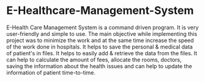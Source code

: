 # E-Healthcare-Management-System
E-Health Care Management System is a command driven program. It is very user-friendly and simple to use. The main objective while implementing this project was to minimize the work and at the same time increase the speed of the work done in hospitals. It helps to save the personal &amp; medical data of patient's in files. It helps to easily add &amp; retrieve the data from the files. It can help to calculate the amount of fees, allocate the rooms, doctors, saving the information about the health issues and can help to update the information of patient time-to-time.
